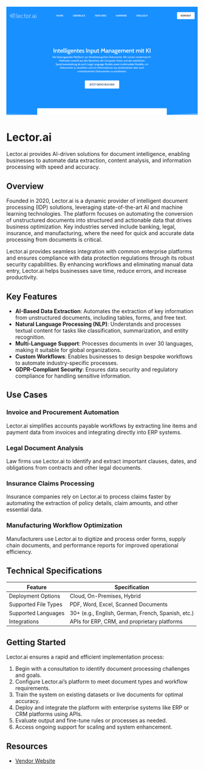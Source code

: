 ![Lector.ai  ](assets\lector-ai.png)

# Lector.ai  
  
Lector.ai provides AI-driven solutions for document intelligence, enabling businesses to automate data extraction, content analysis, and information processing with speed and accuracy.  

## Overview  
Founded in 2020, Lector.ai is a dynamic provider of intelligent document processing (IDP) solutions, leveraging state-of-the-art AI and machine learning technologies. The platform focuses on automating the conversion of unstructured documents into structured and actionable data that drives business optimization. Key industries served include banking, legal, insurance, and manufacturing, where the need for quick and accurate data processing from documents is critical.  

Lector.ai provides seamless integration with common enterprise platforms and ensures compliance with data protection regulations through its robust security capabilities. By enhancing workflows and eliminating manual data entry, Lector.ai helps businesses save time, reduce errors, and increase productivity.  

## Key Features  
- **AI-Based Data Extraction**: Automates the extraction of key information from unstructured documents, including tables, forms, and free text.  
- **Natural Language Processing (NLP)**: Understands and processes textual content for tasks like classification, summarization, and entity recognition.  
- **Multi-Language Support**: Processes documents in over 30 languages, making it suitable for global organizations.  
- **Custom Workflows**: Enables businesses to design bespoke workflows to automate industry-specific processes.  
- **GDPR-Compliant Security**: Ensures data security and regulatory compliance for handling sensitive information.  

## Use Cases  
### Invoice and Procurement Automation  
Lector.ai simplifies accounts payable workflows by extracting line items and payment data from invoices and integrating directly into ERP systems.  

### Legal Document Analysis  
Law firms use Lector.ai to identify and extract important clauses, dates, and obligations from contracts and other legal documents.  

### Insurance Claims Processing  
Insurance companies rely on Lector.ai to process claims faster by automating the extraction of policy details, claim amounts, and other essential data.  

### Manufacturing Workflow Optimization  
Manufacturers use Lector.ai to digitize and process order forms, supply chain documents, and performance reports for improved operational efficiency.  

## Technical Specifications  

| Feature              | Specification                         |  
|----------------------|---------------------------------------|  
| Deployment Options   | Cloud, On-Premises, Hybrid            |  
| Supported File Types | PDF, Word, Excel, Scanned Documents   |  
| Supported Languages  | 30+ (e.g., English, German, French, Spanish, etc.) |  
| Integrations         | APIs for ERP, CRM, and proprietary platforms |  

## Getting Started  
Lector.ai ensures a rapid and efficient implementation process:  
1. Begin with a consultation to identify document processing challenges and goals.  
2. Configure Lector.ai’s platform to meet document types and workflow requirements.  
3. Train the system on existing datasets or live documents for optimal accuracy.  
4. Deploy and integrate the platform with enterprise systems like ERP or CRM platforms using APIs.  
5. Evaluate output and fine-tune rules or processes as needed.  
6. Access ongoing support for scaling and system enhancement.  

## Resources  
- [Vendor Website](https://www.lector.ai/)  
